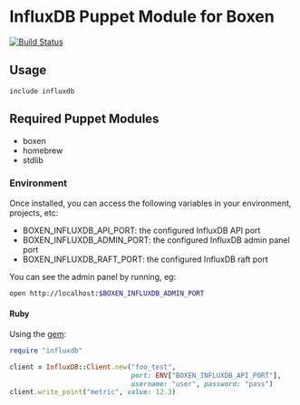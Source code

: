 # InfluxDB Puppet Module for Boxen

[![Build Status](https://travis-ci.org/CargoSense/puppet-influxdb.png?branch=master)](https://travis-ci.org/CargoSense/puppet-influxdb)

## Usage

```puppet
include influxdb
```

## Required Puppet Modules

* boxen
* homebrew
* stdlib

### Environment

Once installed, you can access the following variables in your environment, projects, etc:

* BOXEN_INFLUXDB_API_PORT: the configured InfluxDB API port
* BOXEN_INFLUXDB_ADMIN_PORT: the configured InfluxDB admin panel port
* BOXEN_INFLUXDB_RAFT_PORT: the configured InfluxDB raft port

You can see the admin panel by running, eg:

```sh
open http://localhost:$BOXEN_INFLUXDB_ADMIN_PORT
```

#### Ruby

Using the [gem](https://github.com/influxdb/influxdb-ruby):

```ruby
require "influxdb"

client = InfluxDB::Client.new("foo_test",
                              port: ENV["BOXEN_INFLUXDB_API_PORT"],
                              username: "user", password: "pass")
client.write_point("metric", value: 12.3)
```
